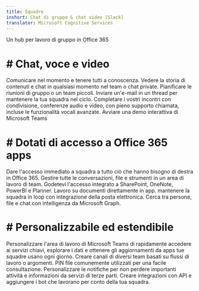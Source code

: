 ```yaml
---
title: Squadre
inshort: Chat di gruppo & chat video [Slack]
translator: Microsoft Cognitive Services
---
```



Un hub per lavoro di gruppo in Office 365 

# # Chat, voce e video
Comunicare nel momento e tenere tutti a conoscenza. Vedere la storia di contenuti e chat in qualsiasi momento nel team o chat private. Pianificare le riunioni di gruppo o un team piccoli. Inviare un'e-mail in un thread per mantenere la tua squadra nel ciclo. Completare i vostri incontri con condivisione, conferenze audio e video, con pieno supporto chiamata, incluse le funzionalità vocali avanzate. 
Avviare una demo interattiva di Microsoft Teams 

# # Dotati di accesso a Office 365 apps
Dare l'accesso immediato a squadra a tutto ciò che hanno bisogno di destra in Office 365. Gestire tutte le conversazioni, file e strumenti in un area di lavoro di team. Godetevi l'accesso integrato a SharePoint, OneNote, PowerBI e Planner. Lavoro su documenti direttamente in app. mantenere la squadra in loop con integrazione della posta elettronica. Cerca tra persone, file e chat con intelligenza da Microsoft Graph. 

# # Personalizzabile ed estendibile
Personalizzare l'area di lavoro di Microsoft Teams di rapidamente accedere ai servizi chiavi, esplorare i dati e ottenere gli aggiornamenti da apps tue squadre usano ogni giorno. Creare canali di diversi team basati su flussi di lavoro o argomenti. PIN file comunemente utilizzati per una facile consultazione. Personalizzare le notifiche per non perdere importanti attività e informazioni da servizi di terze parti. Creare integrazioni con API e aggiungere i bot che lavorano per conto della tua squadra. 






